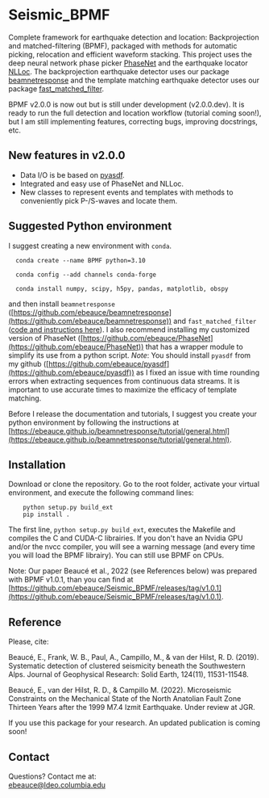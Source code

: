 # Seismic_BPMF
Complete framework for earthquake detection and location: Backprojection and matched-filtering (BPMF), packaged with methods for automatic picking, relocation and efficient waveform stacking. This project uses the deep neural network phase picker [PhaseNet](https://github.com/wayneweiqiang/PhaseNet) and the earthquake locator [NLLoc](http://alomax.free.fr/nlloc/). The backprojection earthquake detector uses our package [beamnetresponse](https://github.com/ebeauce/beamnetresponse) and the template matching earthquake detector uses our package [fast_matched_filter](https://github.com/beridel/fast_matched_filter).  


BPMF v2.0.0 is now out but is still under development (v2.0.0.dev). It is ready
to run the full detection and location workflow (tutorial coming soon!), but I
am still implementing features, correcting bugs, improving docstrings, etc.


## New features in v2.0.0
- Data I/O is be based on
  [pyasdf](https://seismicdata.github.io/pyasdf/installation.html).
- Integrated and easy use of PhaseNet and NLLoc.
- New classes to represent events and templates with methods to conveniently
  pick P-/S-waves and locate them.


## Suggested Python environment
I suggest creating a new environment with `conda`.
```shell
  conda create --name BPMF python=3.10

  conda config --add channels conda-forge

  conda install numpy, scipy, h5py, pandas, matplotlib, obspy
```
and then install `beamnetresponse` ([https://github.com/ebeauce/beamnetresponse](https://github.com/ebeauce/beamnetresponse)) and `fast_matched_filter` ([code and instructions
here](https://github.com/beridel/fast_matched_filter)). I also recommend
installing my customized version of PhaseNet
([https://github.com/ebeauce/PhaseNet](https://github.com/ebeauce/PhaseNet)) that
has a wrapper module to simplify its use from a python script. *Note*: You
should install `pyasdf` from my github
([https://github.com/ebeauce/pyasdf](https://github.com/ebeauce/pyasdf)) as I
fixed an issue with time rounding errors when extracting sequences from continuous
data streams. It is important to use accurate times to maximize the efficacy of template matching.


Before I release the documentation and tutorials, I suggest you create your
python environment by following the instructions at
[https://ebeauce.github.io/beamnetresponse/tutorial/general.html](https://ebeauce.github.io/beamnetresponse/tutorial/general.html).

## Installation

Download or clone the repository. Go to the root folder, activate your virtual
environment, and execute the following command lines:
```shell
    python setup.py build_ext
    pip install .
```
The first line, `python setup.py build_ext`, executes the Makefile and compiles the C and CUDA-C librairies. If you don't have an Nvidia GPU and/or the nvcc compiler, you will see a warning message (and every time you will load the BPMF librairy). You can still use BPMF on CPUs. 


Note: Our paper Beaucé et al., 2022 (see References below) was prepared with
BPMF v1.0.1, than you can find at
[https://github.com/ebeauce/Seismic_BPMF/releases/tag/v1.0.1](https://github.com/ebeauce/Seismic_BPMF/releases/tag/v1.0.1).

## Reference
Please, cite:

Beaucé, E., Frank, W. B., Paul, A., Campillo, M., & van der Hilst, R. D.
(2019). Systematic detection of clustered seismicity beneath the Southwestern
Alps. Journal of Geophysical Research: Solid Earth, 124(11), 11531-11548.


Beaucé, E., van der Hilst, R. D., & Campillo M. (2022). Microseismic Constraints
on the Mechanical State of the North Anatolian Fault Zone Thirteen Years after
the 1999 M7.4 Izmit Earthquake. Under review at JGR.

If you use this package for your research. An updated publication is coming
soon!

## Contact
Questions? Contact me at:<br/>
ebeauce@ldeo.columbia.edu
